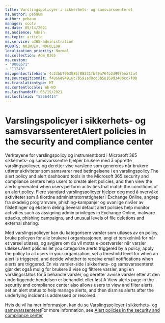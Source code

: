 ```yaml
---
title: Varslingspolicyer i sikkerhets- og samsvarssenteret
ms.author: pebaum
author: pebaum
manager: scotv
ms.date: 05/14/2021
ms.audience: Admin
ms.topic: article
ms.service: o365-administration
ROBOTS: NOINDEX, NOFOLLOW
localization_priority: Normal
ms.collection: Adm_O365
ms.custom:
- "9006571"
- "11243"
ms.openlocfilehash: 4c23bb7963086f08321fbf9a764b2d9975ea72a4
ms.sourcegitcommit: f4866e94918c7b591ad0cd3b58169d340bcc7f00
ms.translationtype: MT
ms.contentlocale: nb-NO
ms.lasthandoff: 05/19/2021
ms.locfileid: "52564414"
---
```

# <a name="alert-policies-in-the-security-and-compliance-center"></a><span data-ttu-id="5c7a1-102">Varslingspolicyer i sikkerhets- og samsvarssenteret</span><span class="sxs-lookup"><span data-stu-id="5c7a1-102">Alert policies in the security and compliance center</span></span>

<span data-ttu-id="5c7a1-103">Verktøyene for varslingspolicy og instrumentbord i Microsoft 365 sikkerhets- og samsvarssentre hjelper brukere med å opprette varslingspolicyer, og deretter vise varslene som genereres når brukere utfører aktiviteter som samsvarer med betingelsene i en varslingspolicy.</span><span class="sxs-lookup"><span data-stu-id="5c7a1-103">The alert policy and alert dashboard tools in the Microsoft 365 security and compliance centers help users to create alert policies, and then view the alerts generated when users perform activities that match the conditions of an alert policy.</span></span> <span data-ttu-id="5c7a1-104">Flere standard varslingspolicyer hjelper deg med å overvåke aktiviteter som å tilordne administratorrettigheter i Exchange Online, angrep fra skadelig programvare, phishing-kampanjer og uvanlige nivåer av filslettinger og ekstern deling.</span><span class="sxs-lookup"><span data-stu-id="5c7a1-104">Several default alert policies help monitor activities such as assigning admin privileges in Exchange Online, malware attacks, phishing campaigns, and unusual levels of file deletions and external sharing.</span></span>

<span data-ttu-id="5c7a1-105">Med varslingspolicyer kan du kategorisere varsler som utløses av en policy, bruke policyen for alle brukere i organisasjonen, angi et terskelnivå for når et varsel utløses, og avgjøre om du vil motta e-postvarsler når varsler utløses.</span><span class="sxs-lookup"><span data-stu-id="5c7a1-105">Alert policies let you categorize alerts triggered by a policy, apply the policy to all users in your organization, set a threshold level for when an alert is triggered, and decide whether to receive email notifications when alerts are triggered.</span></span> <span data-ttu-id="5c7a1-106">En vis varsler-side i sikkerhets- og samsvarssenteret gjør det også mulig for brukere å vise og filtrere varsler, angi en varslingsstatus for å behandle varsler, og deretter avvise varsler etter at den underliggende hendelsen er behandlet eller løst.</span><span class="sxs-lookup"><span data-stu-id="5c7a1-106">A View alerts page in the security and compliance center also allows users to view and filter alerts, set an alert status to help manage alerts, and then dismiss alerts after the underlying incident is addressed or resolved.</span></span>

<span data-ttu-id="5c7a1-107">Hvis du vil ha mer informasjon, kan du [se Varslingspolicyer i sikkerhets- og samsvarssenteret](/microsoft-365/compliance/alert-policies)</span><span class="sxs-lookup"><span data-stu-id="5c7a1-107">For more information, see [Alert policies in the security and compliance center](/microsoft-365/compliance/alert-policies)</span></span>